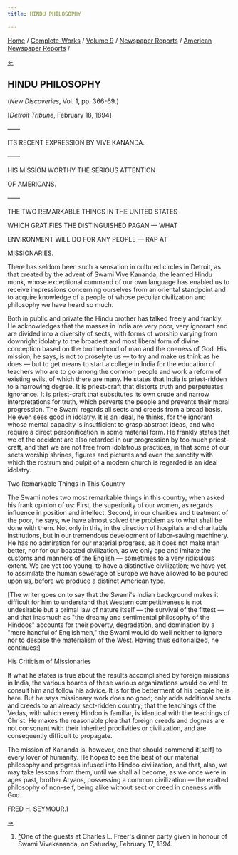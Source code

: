 ```yaml
---
title: HINDU PHILOSOPHY

---
```

<div>

[Home](../../../../index.htm) /
[Complete-Works](../../../complete_works.htm) / [Volume
9](../../volume_9_contents.htm) / [Newspaper
Reports](../newspaper_reports_contents.htm) / [American Newspaper
Reports](american_newspaper_contents.htm) /

[←](14_minneapolis_tribune_dec_15_1893.htm)

## HINDU PHILOSOPHY

(*New Discoveries*, Vol. 1, pp. 366-69.)

\[*Detroit Tribune*, February 18, 1894\]

——

ITS RECENT EXPRESSION BY VIVE KANANDA.

——

HIS MISSION WORTHY THE SERIOUS ATTENTION

OF AMERICANS.

——

THE TWO REMARKABLE THINGS IN THE UNITED STATES

WHICH GRATIFIES THE DISTINGUISHED PAGAN — WHAT

ENVIRONMENT WILL DO FOR ANY PEOPLE — RAP AT

MISSIONARIES.

There has seldom been such a sensation in cultured circles in Detroit,
as that created by the advent of Swami Vive Kananda, the learned Hindu
monk, whose exceptional command of our own language has enabled us to
receive impressions concerning ourselves from an oriental standpoint and
to acquire knowledge of a people of whose peculiar civilization and
philosophy we have heard so much.

Both in public and private the Hindu brother has talked freely and
frankly. He acknowledges that the masses in India are very poor, very
ignorant and are divided into a diversity of sects, with forms of
worship varying from downright idolatry to the broadest and most liberal
form of divine conception based on the brotherhood of man and the
oneness of God. His mission, he says, is not to proselyte us — to try
and make us think as he does — but to get means to start a college in
India for the education of teachers who are to go among the common
people and work a reform of existing evils, of which there are many. He
states that India is priest-ridden to a harrowing degree. It is
priest-craft that distorts truth and perpetuates ignorance. It is
priest-craft that substitutes its own crude and narrow interpretations
for truth, which perverts the people and prevents their moral
progression. The Swami regards all sects and creeds from a broad basis.
He even sees good in idolatry. It is an ideal, he thinks, for the
ignorant whose mental capacity is insufficient to grasp abstract ideas,
and who require a direct personification in some material form. He
frankly states that we of the occident are also retarded in our
progression by too much priest-craft, and that we are not free from
idolatrous practices, in that some of our sects worship shrines, figures
and pictures and even the sanctity with which the rostrum and pulpit of
a modern church is regarded is an ideal idolatry.

Two Remarkable Things in This Country

The Swami notes two most remarkable things in this country, when asked
his frank opinion of us: First, the superiority of our women, as regards
influence in position and intellect. Second, in our charities and
treatment of the poor, he says, we have almost solved the problem as to
what shall be done with them. Not only in this, in the direction of
hospitals and charitable institutions, but in our tremendous development
of labor-saving machinery. He has no admiration for our material
progress, as it does not make man better, nor for our boasted
civilization, as we only ape and imitate the customs and manners of the
English — sometimes to a very ridiculous extent. We are yet too young,
to have a distinctive civilization; we have yet to assimilate the human
sewerage of Europe we have allowed to be poured upon us, before we
produce a distinct American type.

\[The writer goes on to say that the Swami's Indian background makes it
difficult for him to understand that Western competitiveness is not
undesirable but a primal law of nature itself — the survival of the
fittest — and that inasmuch as "the dreamy and sentimental philosophy of
the Hindoos" accounts for their poverty, degradation, and domination by
a "mere handful of Englishmen," the Swami would do well neither to
ignore nor to despise the materialism of the West. Having thus
editorialized, he continues:\]

His Criticism of Missionaries

If what he states is true about the results accomplished by foreign
missions in India, the various boards of these various organizations
would do well to consult him and follow his advice. It is for the
betterment of his people he is here. But he says missionary work does no
good; only adds additional sects and creeds to an already sect-ridden
country; that the teachings of the Vedas, with which every Hindoo is
familiar, is identical with the teachings of Christ. He makes the
reasonable plea that foreign creeds and dogmas are not consonant with
their inherited proclivities or civilization, and are consequently
difficult to propagate.

The mission of Kananda is, however, one that should commend it\[self\]
to every lover of humanity. He hopes to see the best of our material
philosophy and progress infused into Hindoo civilization, and that,
also, we may take lessons from them, until we shall all become, as we
once were in ages past, brother Aryans, possessing a common civilization
— the exalted philosophy of non-self, being alike without sect or creed
in oneness with God.

FRED H. SEYMOUR.[1](#fn1)

[→](16_detroit_tribune_feb_19_1894.htm)

</div>

1.  [^](#fn1_1)One of the guests at Charles L. Freer's dinner party
    given in honour of Swami Vivekananda, on Saturday, February
    17, 1894.
